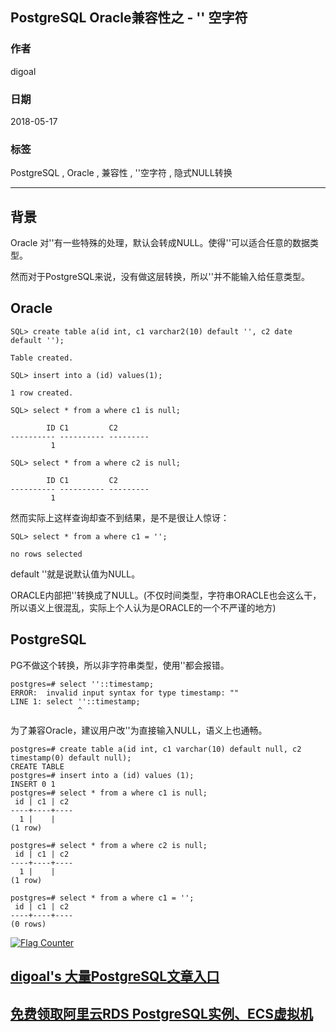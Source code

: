 ## PostgreSQL Oracle兼容性之 - '' 空字符  
                                                             
### 作者                                                             
digoal                                                             
                                                             
### 日期                                                             
2018-05-17                                                           
                                                             
### 标签                                                             
PostgreSQL , Oracle , 兼容性 , ''空字符 , 隐式NULL转换   
                                                             
----                                                             
                                                             
## 背景         
Oracle 对''有一些特殊的处理，默认会转成NULL。使得''可以适合任意的数据类型。  
  
然而对于PostgreSQL来说，没有做这层转换，所以''并不能输入给任意类型。  
  
## Oracle  
  
```  
SQL> create table a(id int, c1 varchar2(10) default '', c2 date default '');  
  
Table created.  
  
SQL> insert into a (id) values(1);  
  
1 row created.  
  
SQL> select * from a where c1 is null;  
  
        ID C1         C2  
---------- ---------- ---------  
         1  
  
SQL> select * from a where c2 is null;  
  
        ID C1         C2  
---------- ---------- ---------  
         1  
```  
  
然而实际上这样查询却查不到结果，是不是很让人惊讶：  
  
```  
SQL> select * from a where c1 = '';  
  
no rows selected  
```  
  
default ''就是说默认值为NULL。  
  
ORACLE内部把''转换成了NULL。(不仅时间类型，字符串ORACLE也会这么干，所以语义上很混乱，实际上个人认为是ORACLE的一个不严谨的地方)  
  
## PostgreSQL   
PG不做这个转换，所以非字符串类型，使用''都会报错。  
  
```  
postgres=# select ''::timestamp;  
ERROR:  invalid input syntax for type timestamp: ""  
LINE 1: select ''::timestamp;  
               ^  
```  
  
为了兼容Oracle，建议用户改''为直接输入NULL，语义上也通畅。  
  
```  
postgres=# create table a(id int, c1 varchar(10) default null, c2 timestamp(0) default null);  
CREATE TABLE  
postgres=# insert into a (id) values (1);  
INSERT 0 1  
postgres=# select * from a where c1 is null;  
 id | c1 | c2   
----+----+----  
  1 |    |   
(1 row)  
  
postgres=# select * from a where c2 is null;  
 id | c1 | c2   
----+----+----  
  1 |    |   
(1 row)  
  
postgres=# select * from a where c1 = '';  
 id | c1 | c2   
----+----+----  
(0 rows)  
```  
  
    
  
<a rel="nofollow" href="http://info.flagcounter.com/h9V1"  ><img src="http://s03.flagcounter.com/count/h9V1/bg_FFFFFF/txt_000000/border_CCCCCC/columns_2/maxflags_12/viewers_0/labels_0/pageviews_0/flags_0/"  alt="Flag Counter"  border="0"  ></a>  
  
  
  
  
  
  
## [digoal's 大量PostgreSQL文章入口](https://github.com/digoal/blog/blob/master/README.md "22709685feb7cab07d30f30387f0a9ae")
  
  
## [免费领取阿里云RDS PostgreSQL实例、ECS虚拟机](https://free.aliyun.com/ "57258f76c37864c6e6d23383d05714ea")
  

